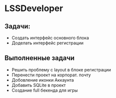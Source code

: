 # LSSDeveloper
## Задачи:
- Создать интерфейс основного блока
- Доделать интерфейс регистрации

## Выполненные задачи
- Решить проблему с layout в блоке регистрации
- Перенести проект на корпорат. почту
- Добовление иконки Аккаунта
- Добавить SQLite в проект
- Создание full бекенда для игры

